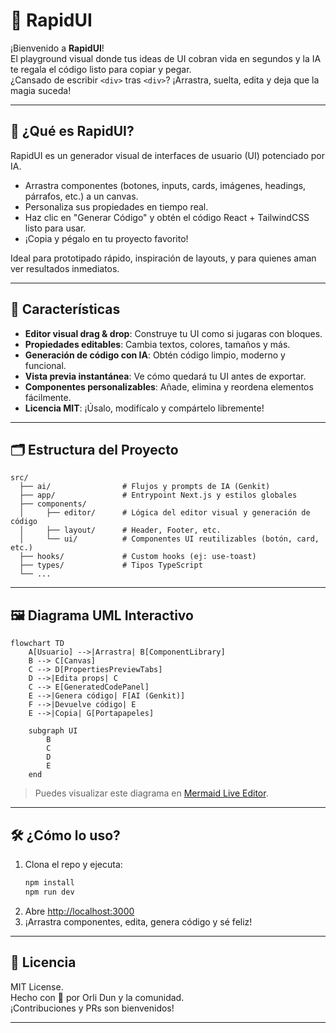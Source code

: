 # 🚀 RapidUI

¡Bienvenido a **RapidUI**!  
El playground visual donde tus ideas de UI cobran vida en segundos y la IA te regala el código listo para copiar y pegar.  
¿Cansado de escribir `<div>` tras `<div>`? ¡Arrastra, suelta, edita y deja que la magia suceda!

---

## 🤖 ¿Qué es RapidUI?

RapidUI es un generador visual de interfaces de usuario (UI) potenciado por IA.  
- Arrastra componentes (botones, inputs, cards, imágenes, headings, párrafos, etc.) a un canvas.
- Personaliza sus propiedades en tiempo real.
- Haz clic en "Generar Código" y obtén el código React + TailwindCSS listo para usar.
- ¡Copia y pégalo en tu proyecto favorito!

Ideal para prototipado rápido, inspiración de layouts, y para quienes aman ver resultados inmediatos.

---

## 🧩 Características

- **Editor visual drag & drop**: Construye tu UI como si jugaras con bloques.
- **Propiedades editables**: Cambia textos, colores, tamaños y más.
- **Generación de código con IA**: Obtén código limpio, moderno y funcional.
- **Vista previa instantánea**: Ve cómo quedará tu UI antes de exportar.
- **Componentes personalizables**: Añade, elimina y reordena elementos fácilmente.
- **Licencia MIT**: ¡Úsalo, modifícalo y compártelo libremente!

---

## 🗂️ Estructura del Proyecto

```
src/
  ├── ai/                # Flujos y prompts de IA (Genkit)
  ├── app/               # Entrypoint Next.js y estilos globales
  ├── components/
  │     ├── editor/      # Lógica del editor visual y generación de código
  │     ├── layout/      # Header, Footer, etc.
  │     └── ui/          # Componentes UI reutilizables (botón, card, etc.)
  ├── hooks/             # Custom hooks (ej: use-toast)
  ├── types/             # Tipos TypeScript
  └── ...
```

---

## 🖼️ Diagrama UML Interactivo

```mermaid
flowchart TD
    A[Usuario] -->|Arrastra| B[ComponentLibrary]
    B --> C[Canvas]
    C --> D[PropertiesPreviewTabs]
    D -->|Edita props| C
    C --> E[GeneratedCodePanel]
    E -->|Genera código| F[AI (Genkit)]
    F -->|Devuelve código| E
    E -->|Copia| G[Portapapeles]

    subgraph UI
        B
        C
        D
        E
    end
```

> Puedes visualizar este diagrama en [Mermaid Live Editor](https://mermaid.live).

---

## 🛠️ ¿Cómo lo uso?

1. Clona el repo y ejecuta:
   ```bash
   npm install
   npm run dev
   ```
2. Abre [http://localhost:3000](http://localhost:3000)
3. ¡Arrastra componentes, edita, genera código y sé feliz!

---

## 📝 Licencia

MIT License.  
Hecho con 💙 por Orli Dun y la comunidad.  
¡Contribuciones y PRs son bienvenidos!

---
